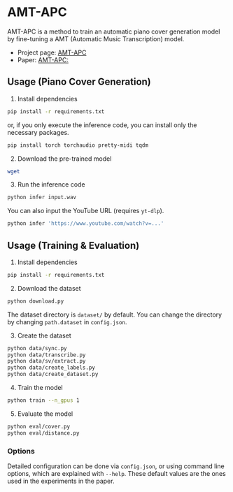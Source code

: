 # AMT-APC

AMT-APC is a method to train an automatic piano cover generation model by fine-tuning a AMT (Automatic Music Transcription) model.

- Project page: [AMT-APC](https://misya11p.github.io/amt-apc/)
- Paper: [AMT-APC: ](https://arxiv.org/abs/)

## Usage (Piano Cover Generation)

1. Install dependencies

```bash
pip install -r requirements.txt
```

or, if you only execute the inference code, you can install only the necessary packages.

```bash
pip install torch torchaudio pretty-midi tqdm
```

2. Download the pre-trained model

```bash
wget
```

3. Run the inference code

```bash
python infer input.wav
```

You can also input the YouTube URL (requires `yt-dlp`).

```bash
python infer 'https://www.youtube.com/watch?v=...'
```

## Usage (Training & Evaluation)

1. Install dependencies

```bash
pip install -r requirements.txt
```

2. Download the dataset

```bash
python download.py
```

The dataset directory is `dataset/` by default. You can change the directory by changing `path.dataset` in `config.json`.

3. Create the dataset

```bash
python data/sync.py
python data/transcribe.py
python data/sv/extract.py
python data/create_labels.py
python data/create_dataset.py
```

4. Train the model

```bash
python train --n_gpus 1
```

5. Evaluate the model

```bash
python eval/cover.py
python eval/distance.py
```

### Options

Detailed configuration can be done via `config.json`, or using command line options, which are explained with `--help`. These default values ​​are the ones used in the experiments in the paper.
